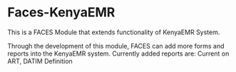 # Faces-KenyaEMR
 This is a FACES Module that extends functionality of KenyaEMR System.
 
 Through the development of this module, FACES can add more forms and reports into the KenyaEMR system.
 Currently added reports are:
 Current on ART, DATIM Definition
